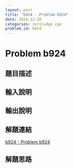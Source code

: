```yaml
---
layout: post
title: "b924 - Problem b924"
date: 2024-12-20
categories: zerojudge cpp
problem_id: b924
---
```


# Problem b924

## 題目描述



## 輸入說明



## 輸出說明



## 解題連結

[b924 - Problem b924](https://zerojudge.tw/ShowProblem?problemid=b924)

## 解題思路

